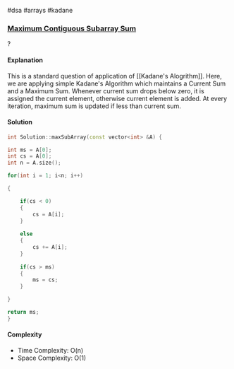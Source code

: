 #dsa #arrays #kadane 
### [Maximum Contiguous Subarray Sum](https://www.interviewbit.com/problems/max-sum-contiguous-subarray/)
? 
#### Explanation

This is a standard question of application of [[Kadane's Alogrithm]]. Here, we are applying simple Kadane's Algorithm which maintains a Current Sum and a Maximum Sum. Whenever current sum drops below zero, it is assigned the current element, otherwise current element is added. At every iteration, maximum sum is updated if less than current sum. 
#### Solution

```cpp
int Solution::maxSubArray(const vector<int> &A) {

int ms = A[0];
int cs = A[0];
int n = A.size();

for(int i = 1; i<n; i++)

{

	if(cs < 0)
	{
		cs = A[i];
	}
	
	else
	{
		cs += A[i];
	}
	
	if(cs > ms)
	{
		ms = cs;
	}

}

return ms;
}
```

#### Complexity

- Time Complexity: O(n)
- Space Complexity: O(1)